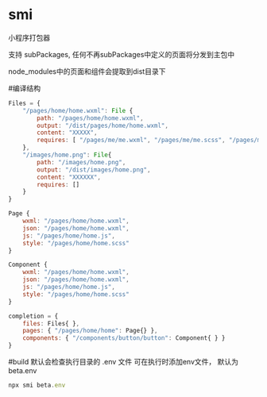 # smi
小程序打包器

支持 subPackages, 任何不再subPackages中定义的页面将分发到主包中

node_modules中的页面和组件会提取到dist目录下

#编译结构
```js
Files = {
    "/pages/home/home.wxml": File {
        path: "/pages/home/home.wxml",
        output: "/dist/pages/home/home.wxml",
        content: "XXXXX",
        requires: [ "/pages/me/me.wxml", "/pages/me/me.scss", "/pages/me/me.json", "/pages/me/me.js", "/pages/other/other", "/images/home.png"],
    },
    "/images/home.png": File{
        path: "/images/home.png",
        output: "/dist/images/home.png",
        content: "XXXXXX",
        requires: []
    }
}

Page {
    wxml: "/pages/home/home.wxml",
    json: "/pages/home/home.wxml",
    js: "/pages/home/home.js",
    style: "/pages/home/home.scss"
}

Component {
    wxml: "/pages/home/home.wxml",
    json: "/pages/home/home.wxml",
    js: "/pages/home/home.js",
    style: "/pages/home/home.scss"
}

completion = {
    files: Files{ },
    pages: { "/pages/home/home": Page{} },
    components: { "/components/button/button": Component{ } }
}
```

#build
默认会检查执行目录的 .env 文件
可在执行时添加env文件， 默认为beta.env

```js
npx smi beta.env
```

